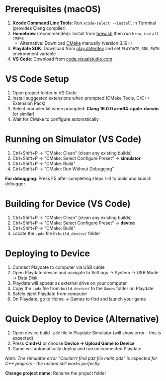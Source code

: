 # Prerequisites (macOS)
1. **Xcode Command Line Tools**: Run `xcode-select --install` in Terminal (provides Clang compiler)
2. **Homebrew** (recommended): Install from [brew.sh](https://brew.sh) then run `brew install cmake`
   - Alternative: Download [CMake](https://cmake.org/download/) manually (version 3.19+)
3. **Playdate SDK**: Download from [play.date/dev](https://play.date/dev/) and set `PLAYDATE_SDK_PATH` environment variable
4. **VS Code**: Download from [code.visualstudio.com](https://code.visualstudio.com)

# VS Code Setup
1. Open project folder in VS Code
2. Install suggested extensions when prompted (CMake Tools, C/C++ Extension Pack)
3. Select compiler kit when prompted: **Clang 16.0.0 arm64-apple-darwin** (or similar)
4. Wait for CMake to configure automatically

# Running on Simulator (VS Code)
1. Ctrl+Shift+P → "CMake: Clean" (clean any existing builds)
2. Ctrl+Shift+P → "CMake: Select Configure Preset" → **simulator**
3. Ctrl+Shift+P → "CMake: Build"
4. Ctrl+Shift+P → "CMake: Run Without Debugging"

**For debugging**: Press F5 after completing steps 1-3 to build and launch debugger

# Building for Device (VS Code)
1. Ctrl+Shift+P → "CMake: Clean" (clean any existing builds)
2. Ctrl+Shift+P → "CMake: Select Configure Preset" → **device**
3. Ctrl+Shift+P → "CMake: Build"
4. Locate the `.pdx` file in `build_device/` folder

# Deploying to Device
1. Connect Playdate to computer via USB cable
2. Open Playdate device and navigate to Settings → System → USB Mode → Data Disk
3. Playdate will appear as external drive on your computer
4. Copy the `.pdx` file from `build_device/` to the `Games` folder on Playdate
5. Safely eject Playdate from computer
6. On Playdate, go to Home → Games to find and launch your game

# Quick Deploy to Device (Alternative)
1. Open device build `.pdx` file in Playdate Simulator (will show error - this is expected)
2. Press **Cmd+U** or choose **Device → Upload Game to Device**
3. Game will automatically deploy and run on connected Playdate

*Note: The simulator error "Couldn't find pdz file main.pdz" is expected for C++ projects - the upload still works perfectly.*

**Change project name**: Rename the project folder